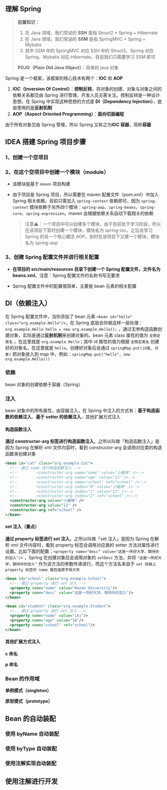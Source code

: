 ## 理解 Spring

> **前置知识：**
>
> 1. 在 Java 领域，我们常说的 **SSH** 是指 Struct2 + Spring + Hibernate
> 2. 在 Java 领域，我们常说的 **SSM** 是指 SpringMVC + Spring + Mybatis
> 3. 其中 SSM 中的 SpringMVC 对应 SSH 中的 Struct2、Spring 对应 Spring、Mybatis 对应 Hibernate。目前我们只需要学习 SSM 即可
>
> **POJO（Plain Old Java Object）**：简单的 java 对象

Spring 是一个框架，该框架的核心技术有两个：**IOC** 和 **AOP**

1. **IOC（Inversion Of Control）**：**控制反转**。将对象的创建、对象与对象之间的依赖关系都交由 Spring 进行管理，开发人员无需关注。控制反转是一种设计思想，在 Spring 中实现这种思想的方式是 **DI（Dependency Injection）**，底层使用的是**反射机制**
2. **AOP（Aspect Oriented Programming）**：**面向切面编程**

由于所有对象交由 Spring 管理，所以 Spring 又称之为**IOC 容器**，简称**容器**

## IDEA 搭建 Spring 项目步骤

### 1、创建一个空项目

### 2、在这个空项目中创建一个模块（module）

- 该模块是基于 `maven` 项目构建

- 由于项目是 Spring 项目，所以需要在 maven 配置文件（pom.xml）中加入 Spring 相关依赖。目前只需加入 `spring-context` 依赖即可，因为 `spring-context` 模块依赖于另外四个模块：`spring-aop`、`spring-beans`、`spring-core`、`spring-expression`。maven 会根据依赖关系自动下载相关的依赖

  > 注意⚠️：一个项目中可以创建多个模块，由于目前处于学习阶段，所以在该项目下暂时创建一个模块，模块名为 spring-ioc。之后会学习 Spring 的另一个核心概念 AOP，到时在该项目下又建一个模块，模块名为 spring-aop

### 3、创建 Spring 配置文件并进行相关配置

- **在项目的 src/main/resources 目录下创建一个 Spring 配置文件，文件名为 beans.xml**。注意：Spring 配置文件的名称书写无要求

- Spring 配置文件中的配置很简单，主要是 bean 元素的相关配置

## DI（依赖注入）

在 Spring 配置文件中，当你添加了 bean 元素 `<bean id="hello" class="org.example.Hello"/>`，在 Spring 底层会你做这样一层处理：`org.example.Hello hello = new org.example.Hello();` ，通过无参构造函数创建对象，实际是通过**反射机制**来创建对象的。bean 元素 class 属性的值为 `全限定类名` ，在这里就是 `org.example.Hello`；其中 id 属性的值为根据 `全限定类名` 创建好的对象名，在这里就是 `hello`。创建好对象后会通过 `springMap.put(id值, 对象)` 把对象放入到 map 中，例如：`springMap.put("hello", new org.example.Hello())`

### 依赖

bean 对象的创建依赖于容器（Spring）

### 注入

bean 对象中的所有属性，由容器注入，在 Spring 中注入的方式有：**基于构造函数的依赖注入**、**基于 setter 的依赖注入**、其他扩展方式注入

#### 构造函数注入

**通过 constructor-arg 标签进行构造函数注入**。之所以叫做「构造函数注入」是因为 Spring 在解析 xml 文件内容时，看到 constructor-arg 会调用对应类的构造函数来创建对象

```xml
<bean id="cat" class="org.example.Cat">
  <!-- 通过 name 进行构造函数注入 -->
  <!--        <constructor-arg name="name" value="小猫咪" />-->
  <!--        <constructor-arg name="age" value="12" />-->
  <!--        <constructor-arg name="school" ref="school" />-->
  <!--        <constructor-arg index="0" value="小猫咪" />-->
  <!--        <constructor-arg index="1" value="12" />-->
  <!--        <constructor-arg index="2" ref="school" />-->
  <constructor-arg value="小猫咪" />
  <constructor-arg value="12" />
  <constructor-arg ref="school" />
</bean>
```

#### set 注入（重点）

**通过 property 标签进行 set 注入**。之所以叫做「set 注入」是因为 Spring 在解析 xml 文件内容时，看到 property 标签会调用对应类的 setter 方法对属性进行设置。比如下面的配置：`<property name="desc" value="这是一所好大学，期待你的加入"/>` ，Spring 在创建对象后会调用对象的 `setDesc` 方法，并将 `"这是一所好大学，期待你的加入"` 作为该方法的参数传递进行，而这个方法名来自于 `set 拼接上 property 标签的 name 属性值首字母大写`

```xml
<bean id="school" class="org.example.School">
  <!-- 通过 property 进行 set 注入 -->
  <property name="name" value="Hunan University"/>
  <property name="desc" value="这是一所好大学，期待你的加入"/>
</bean>

<bean id="student" class="org.example.Student">
  <!-- 通过 property 进行 set 注入 -->
  <property name="name" value="Lkj"/>
  <property name="age" value="18"/>
  <property name="school" ref="school"/>
</bean>
```

#### 其他扩展方式注入

**c 命名**

**p 命名**

### Bean 的作用域

**单例模式（singleton）**

**原型模式（prototype）**

## Bean 的自动装配

### 使用 byName 自动装配

### 使用 byType 自动装配

### 使用注解实现自动装配

## 使用注解进行开发

